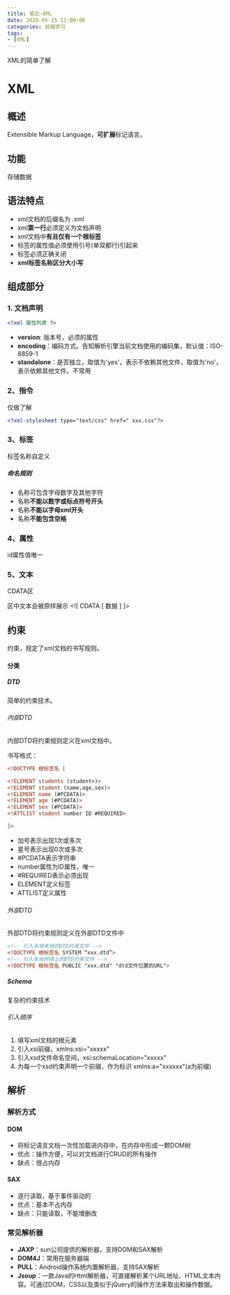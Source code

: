 ```yaml
---
title: 笔记-XML
date: 2020-05-15 11:00:06
categories: 前端学习
tags:
- [XML]
---
```


XML的简单了解

<!-- more -->

# XML

## 概述 

Extensible Markup Language，**可扩展**标记语言。

## 功能

存储数据

## 语法特点

- xml文档的后缀名为   .xml
- xml**第一行**必须定义为文档声明
- xml文档中**有且仅有一个根标签**
- 标签的属性值必须使用引号(单双都行)引起来
- 标签必须正确关闭
- **xml标签名称区分大小写**

## 组成部分

### 1. 文档声明

```xml
<?xml 属性列表 ?>
```

- **version**: 版本号，必须的属性
- **encoding**：编码方式。告知解析引擎当前文档使用的编码集，默认值：ISO-8859-1
- **standalone**：是否独立，取值为'yes'，表示不依赖其他文件，取值为'no'，表示依赖其他文件。不常用 

### 2、指令

仅做了解

```xml
<?xml-stylesheet type="text/css" href=" xxx.css"?>
```

### 3、标签

标签名称自定义

##### 命名规则

- 名称可包含字母数字及其他字符
- 名称**不能以数字或标点符号开头**
- 名称**不能以字母xml开头**
- 名称**不能包含空格**

### 4、属性

id属性值唯一

### 5、文本

CDATA区

区中文本会被原样展示
<![ CDATA [ 数据 ] ]>

## 约束

约束，规定了xml文档的书写规则。

#### 分类

##### DTD

简单的约束技术。

###### 内部DTD

内部DTD将约束规则定义在xml文档中。

书写格式：

```xml
<!DOCTYPE 根标签名 [

<!ELEMENT students (student+)>
<!ELEMENT student (name,age,sex)>
<!ELEMENT name (#PCDATA)>
<!ELEMENT age (#PCDATA)>
<!ELEMENT sex (#PCDATA)>
<!ATTLIST student number ID #REQUIRED>

]>
```

- 加号表示出现1次或多次
- 星号表示出现0次或多次
- \#PCDATA表示字符串
- number属性为ID属性，唯一
- \#REQUIRED表示必须出现
- ELEMENT定义标签
- ATTLIST定义属性

###### 外部DTD

外部DTD将约束规则定义在外部DTD文件中

```xml
<!-- 引入本地本地的DTD约束文件 -->
<!DOCTYPE 根标签名 SYSTEM “xxx.dtd”>
<!-- 引入本地网络上的DTD约束文件 -->
<!DOCTYPE 根标签名 PUBLIC "xxx.dtd" "dtd文件位置的URL">
```

##### Schema

复杂的约束技术

###### 引入顺序

1. 填写xml文档的根元素
2. 引入xsi前缀，xmlns:xsi="xxxxx"
3. 引入xsd文件命名空间，xsi:schemaLocation="xxxxx"
4. 为每一个xsd约束声明一个前缀，作为标识 xmlns:a="xxxxxx"(a为前缀)

## 解析

### 解析方式

#### DOM

- 将标记语言文档一次性加载进内存中，在内存中形成一颗DOM树
- 优点：操作方便，可以对文档进行CRUD的所有操作
- 缺点：很占内存

#### SAX

- 逐行读取，基于事件驱动的
- 优点：基本不占内存
- 缺点：只能读取，不能增删改

### 常见解析器

- **JAXP**：sun公司提供的解析器，支持DOM和SAX解析
- **DOM4J**：常用在服务器端
- **PULL**：Android操作系统内置解析器，支持SAX解析
- **Jsoup**：一款Java的Html解析器，可直接解析某个URL地址、HTML文本内容。可通过DOM，CSS以及类似于jQuery的操作方法来取出和操作数据。




